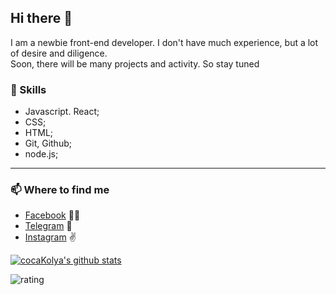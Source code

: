 ## Hi there 👋
I am a newbie front-end developer. I don't have much experience, but a lot of desire and diligence.  
Soon, there will be many projects and activity. So stay tuned
### 📶 Skills
- Javascript. React;
- CSS;
- HTML;
- Git, Github;
- node.js;
---
  ### 📫  Where to find me
- [Facebook](https://facebook.com/nick.nelidov) 💁‍♂️
- [Telegram](https://telegram.com/cocakolya) 📱
- [Instagram](https://instagram.org/nelidov) ✌️


[![cocaKolya's github stats](https://github-readme-stats.vercel.app/apicocaKolyaanuraghazra)](https://github.com/anuraghazra/github-readme-stats)

![rating](https://img.shields.io/badge/rating-4%2F5-green)
<!--
**cocaKolya/cocaKolya** is a ✨ _special_ ✨ repository because its `README.md` (this file) appears on your GitHub profile.

Here are some ideas to get you started:

- 🔭 I’m currently working on ...
- 🌱 I’m currently learning ...
- 👯 I’m looking to collaborate on ...
- 🤔 I’m looking for help with ...
- 💬 Ask me about ...
- 📫 How to reach me: ...
- 😄 Pronouns: ...
- ⚡ Fun fact: ...
-->
